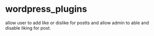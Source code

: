 # wordpress_plugins
allow user to  add like or dislike for postts 
and allow  admin to able and disable liking for post.
